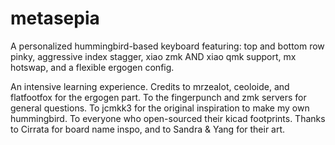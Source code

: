 # metasepia

A personalized hummingbird-based keyboard featuring: top and bottom row pinky, aggressive index stagger, xiao zmk AND xiao qmk support, mx hotswap, and a flexible ergogen config.

An intensive learning experience. Credits to mrzealot, ceoloide, and flatfootfox for the ergogen part. To the fingerpunch and zmk servers for general questions. To jcmkk3 for the original inspiration to make my own hummingbird. To everyone who open-sourced their kicad footprints. Thanks to Cirrata for board name inspo, and to Sandra & Yang for their art.

